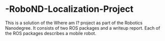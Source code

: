 # -RoboND-Localization-Project
This is a solution of the Where am I? project as part of the Robotics Nanodegree. It consists of two ROS packages and a writeup report. Each of the ROS packages describes a mobile robot.
